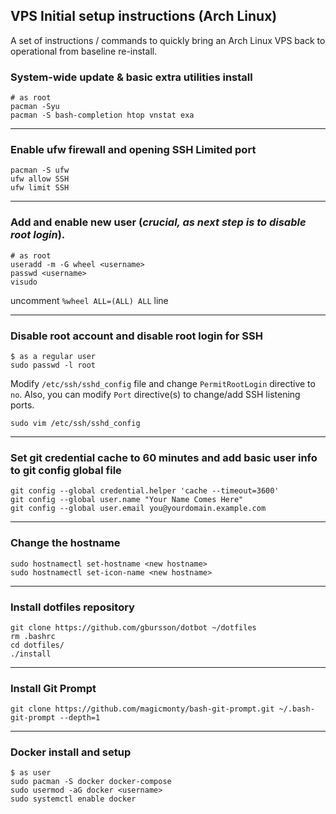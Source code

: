 ## VPS Initial setup instructions (Arch Linux)

A set of instructions / commands to quickly bring an Arch Linux VPS back to operational from baseline re-install.


### System-wide update & basic extra utilities install
```
# as root
pacman -Syu
pacman -S bash-completion htop vnstat exa
```

---

### Enable ufw firewall and opening SSH Limited port
```
pacman -S ufw
ufw allow SSH
ufw limit SSH
```

---

### Add and enable new user (_crucial, as next step is to disable root login_).
```
# as root
useradd -m -G wheel <username>
passwd <username>
visudo
```
uncomment `%wheel ALL=(ALL) ALL` line

---

### Disable root account and disable root login for SSH
```
$ as a regular user
sudo passwd -l root
```
Modify `/etc/ssh/sshd_config` file and change `PermitRootLogin` directive to `no`.
Also, you can modify `Port` directive(s) to change/add SSH listening ports.

```
sudo vim /etc/ssh/sshd_config
```

---

### Set git credential cache to 60 minutes and add basic user info to git config global file
```
git config --global credential.helper 'cache --timeout=3600'
git config --global user.name "Your Name Comes Here"
git config --global user.email you@yourdomain.example.com
```

---

### Change the hostname
```
sudo hostnamectl set-hostname <new hostname>
sudo hostnamectl set-icon-name <new hostname>
```

---

### Install dotfiles repository
```
git clone https://github.com/gbursson/dotbot ~/dotfiles
rm .bashrc
cd dotfiles/
./install
```
---

### Install Git Prompt
```
git clone https://github.com/magicmonty/bash-git-prompt.git ~/.bash-git-prompt --depth=1
```

---

### Docker install and setup

```
$ as user
sudo pacman -S docker docker-compose
sudo usermod -aG docker <username>
sudo systemctl enable docker
```



